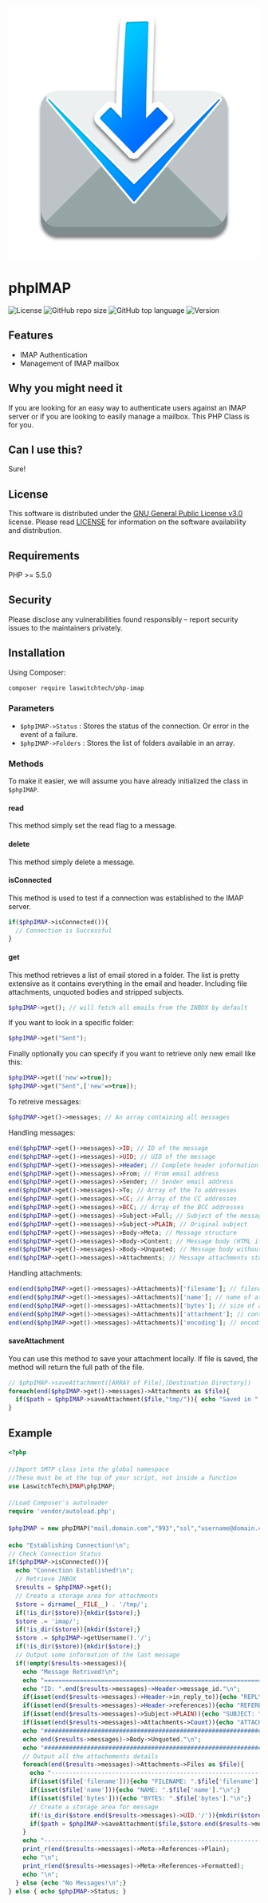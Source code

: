 ![GitHub repo logo](/dist/img/logo.png)

# phpIMAP
![License](https://img.shields.io/github/license/LouisOuellet/php-imap?style=for-the-badge)
![GitHub repo size](https://img.shields.io/github/repo-size/LouisOuellet/php-imap?style=for-the-badge&logo=github)
![GitHub top language](https://img.shields.io/github/languages/top/LouisOuellet/php-imap?style=for-the-badge)
![Version](https://img.shields.io/github/v/release/LouisOuellet/php-imap?label=Version&style=for-the-badge)

## Features
 - IMAP Authentication
 - Management of IMAP mailbox

## Why you might need it
If you are looking for an easy way to authenticate users against an IMAP server or if you are looking to easily manage a mailbox. This PHP Class is for you.

## Can I use this?
Sure!

## License
This software is distributed under the [GNU General Public License v3.0](https://www.gnu.org/licenses/gpl-3.0.en.html) license. Please read [LICENSE](LICENSE) for information on the software availability and distribution.

## Requirements
PHP >= 5.5.0

## Security
Please disclose any vulnerabilities found responsibly – report security issues to the maintainers privately.

## Installation
Using Composer:
```sh
composer require laswitchtech/php-imap
```

### Parameters
 - ```$phpIMAP->Status``` : Stores the status of the connection. Or error in the event of a failure.
 - ```$phpIMAP->Folders``` : Stores the list of folders available in an array.
### Methods
To make it easier, we will assume you have already initialized the class in ```$phpIMAP```.
#### read
This method simply set the read flag to a message.
#### delete
This method simply delete a message.
#### isConnected
This method is used to test if a connection was established to the IMAP server.
```php
if($phpIMAP->isConnected()){
  // Connection is Successful
}
```
#### get
This method retrieves a list of email stored in a folder. The list is pretty extensive as it contains everything in the email and header. Including file attachments, unquoted bodies and stripped subjects.
```php
$phpIMAP->get(); // will fetch all emails from the INBOX by default
```
If you want to look in a specific folder:
```php
$phpIMAP->get("Sent");
```
Finally optionally you can specify if you want to retrieve only new email like this:
```php
$phpIMAP->get(['new'=>true]);
$phpIMAP->get("Sent",['new'=>true]);
```
To retreive messages:
```php
$phpIMAP->get()->messages; // An array containing all messages
```
Handling messages:
```php
end($phpIMAP->get()->messages)->ID; // ID of the message
end($phpIMAP->get()->messages)->UID; // UID of the message
end($phpIMAP->get()->messages)->Header; // Complete header information
end($phpIMAP->get()->messages)->From; // From email address
end($phpIMAP->get()->messages)->Sender; // Sender email address
end($phpIMAP->get()->messages)->To; // Array of the To addresses
end($phpIMAP->get()->messages)->CC; // Array of the CC addresses
end($phpIMAP->get()->messages)->BCC; // Array of the BCC addresses
end($phpIMAP->get()->messages)->Subject->Full; // Subject of the message
end($phpIMAP->get()->messages)->Subject->PLAIN; // Original subject
end($phpIMAP->get()->messages)->Body->Meta; // Message structure
end($phpIMAP->get()->messages)->Body->Content; // Message body (HTML if present otherwise plain text)
end($phpIMAP->get()->messages)->Body->Unquoted; // Message body without quote
end($phpIMAP->get()->messages)->Attachments; // Message attachments stored in an array
```
Handling attachments:
```php
end(end($phpIMAP->get()->messages)->Attachments)['filename']; // filename of attachment
end(end($phpIMAP->get()->messages)->Attachments)['name']; // name of attachment
end(end($phpIMAP->get()->messages)->Attachments)['bytes']; // size of attachment in bytes
end(end($phpIMAP->get()->messages)->Attachments)['attachment']; // content of the attachment already decoded
end(end($phpIMAP->get()->messages)->Attachments)['encoding']; // encoding type of the attachment
```
#### saveAttachment
You can use this method to save your attachment locally. If file is saved, the method will return the full path of the file.
```php
// $phpIMAP->saveAttachment([ARRAY of File],[Destination Directory])
foreach(end($phpIMAP->get()->messages)->Attachments as $file){
  if($path = $phpIMAP->saveAttachment($file,"tmp/")){ echo "Saved in ".$path; }
}
```

## Example

```php
<?php

//Import SMTP class into the global namespace
//These must be at the top of your script, not inside a function
use LaswitchTech\IMAP\phpIMAP;

//Load Composer's autoloader
require 'vendor/autoload.php';

$phpIMAP = new phpIMAP("mail.domain.com","993","ssl","username@domain.com","*******************",true);

echo "Establishing Connection!\n";
// Check Connection Status
if($phpIMAP->isConnected()){
  echo "Connection Established!\n";
  // Retrieve INBOX
  $results = $phpIMAP->get();
  // Create a storage area for attachments
  $store = dirname(__FILE__) . '/tmp/';
  if(!is_dir($store)){mkdir($store);}
  $store .= 'imap/';
  if(!is_dir($store)){mkdir($store);}
  $store .= $phpIMAP->getUsername().'/';
  if(!is_dir($store)){mkdir($store);}
  // Output some information of the last message
  if(!empty($results->messages)){
    echo "Message Retrived!\n";
    echo "=========================================================================================\n";
    echo "ID: ".end($results->messages)->Header->message_id."\n";
    if(isset(end($results->messages)->Header->in_reply_to)){echo "REPLY-TO: ".end($results->messages)->Header->in_reply_to."\n";}
    if(isset(end($results->messages)->Header->references)){echo "REFERENCES: ".end($results->messages)->Header->references."\n";}
    if(isset(end($results->messages)->Subject->PLAIN)){echo "SUBJECT: ".end($results->messages)->Subject->PLAIN."\n";}
    if(isset(end($results->messages)->Attachments->Count)){echo "ATTACHMENTS: ".end($results->messages)->Attachments->Count."\n";}
    echo "#########################################################################################\n";
    echo end($results->messages)->Body->Unquoted."\n";
    echo "#########################################################################################\n";
    // Output all the attachements details
    foreach(end($results->messages)->Attachments->Files as $file){
      echo "-----------------------------------------------------------------------------------------\n";
      if(isset($file['filename'])){echo "FILENAME: ".$file['filename']."\n";}
      if(isset($file['name'])){echo "NAME: ".$file['name']."\n";}
      if(isset($file['bytes'])){echo "BYTES: ".$file['bytes']."\n";}
      // Create a storage area for message
      if(!is_dir($store.end($results->messages)->UID.'/')){mkdir($store.end($results->messages)->UID.'/');}
      if($path = $phpIMAP->saveAttachment($file,$store.end($results->messages)->UID.'/')){ echo "FILE: ".$path."\n"; }
    }
    echo "-----------------------------------------------------------------------------------------\n";
    print_r(end($results->messages)->Meta->References->Plain);
    echo "\n";
    print_r(end($results->messages)->Meta->References->Formatted);
    echo "\n";
  } else {echo "No Messages!\n";}
} else { echo $phpIMAP->Status; }
```
